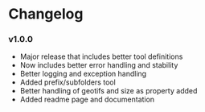 # Changelog

### v1.0.0
- Major release that includes better tool definitions
- Now includes better error handling and stability
- Better logging and exception handling
- Added prefix/subfolders tool
- Better handling of geotifs and size as property added
- Added readme page and documentation
